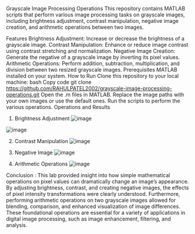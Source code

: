 
Grayscale Image Processing Operations
This repository contains MATLAB scripts that perform various image processing tasks on grayscale images, including brightness adjustment, contrast manipulation, negative image creation, and arithmetic operations between two images.

Features
Brightness Adjustment: Increase or decrease the brightness of a grayscale image.
Contrast Manipulation: Enhance or reduce image contrast using contrast stretching and normalization.
Negative Image Creation: Generate the negative of a grayscale image by inverting its pixel values.
Arithmetic Operations: Perform addition, subtraction, multiplication, and division between two resized grayscale images.
Prerequisites
MATLAB installed on your system.
How to Run
Clone this repository to your local machine:
bash
Copy code
git clone https://github.com/RAHULPATEL2002/grayscale-image-processing-operations.git
Open the .m files in MATLAB.
Replace the image paths with your own images or use the default ones.
Run the scripts to perform the various operations.
Operations and Results
1. Brightness Adjustment
![image](https://github.com/user-attachments/assets/1f53c9e2-6250-4452-a9a3-8e2aa53aadd1)


![image](https://github.com/user-attachments/assets/486487fd-34ef-4536-8db5-0a12c8fbc7ff)


2. Contrast Manipulation
![image](https://github.com/user-attachments/assets/6844b741-46e7-4195-8610-677aef533021)


3. Negative Image
![image](https://github.com/user-attachments/assets/7f3b34d5-939d-4c00-a1f0-b80dd0e6f0ea)


4. Arithmetic Operations
![image](https://github.com/user-attachments/assets/469acf73-b60f-46f1-9093-8a1699053c6c)

Conclusion :
 This lab provided insight into how simple mathematical operations on pixel values can dramatically change an image’s appearance. By adjusting brightness, contrast, and creating negative images, the effects of pixel intensity transformations were clearly understood. Furthermore, performing arithmetic operations on two grayscale images allowed for blending, comparison, and enhanced visualization of image differences. These foundational operations are essential for a variety of applications in digital image processing, such as image enhancement, filtering, and analysis.

